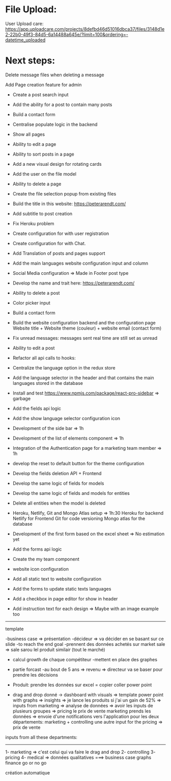 # File Upload:

User Upload care:
https://app.uploadcare.com/projects/8defbd46d51016dbca37/files/3148d1e2-22b0-49f3-84d5-6a14488a645e/?limit=100&ordering=-datetime_uploaded

# Next steps:

Delete message files when deleting a message

Add Page creation feature for admin

- Create a post search input
- Add the ability for a post to contain many posts
- Build a contact form
- Centralise populate logic in the backend
- Show all pages
- Ability to edit a page
- Ability to sort posts in a page
- Add a new visual design for rotating cards
- Add the user on the file model
- Ability to delete a page
- Create the file selection popup from existing files
- Build the title in this website: https://peterarendt.com/
- Add subtitle to post creation
- Fix Heroku problem
- Create configuration for with user registration
- Create configuration for with Chat.
- Add Translation of posts and pages support
- Add the main languages website configuration input and column
- Social Media configuration => Made in Footer post type
- Develop the name and trait here: https://peterarendt.com/
- Ability to delete a post
- Color picker input
- Build a contact form
- Build the website configuration backend and the configuration page
  Website title + Website theme (couleur) + website email (contact form)
- Fix unread messages: messages sent real time are still set as unread
- Ability to edit a post
- Refactor all api calls to hooks:
- Centralize the language option in the redux store
- Add the language selector in the header and that contains the main languages stored in the database
- Install and test https://www.npmjs.com/package/react-pro-sidebar => garbage
- Add the fields api logic
- Add the show language selector configuration icon
- Development of the side bar => 1h
- Development of the list of elements component => 1h
- Integration of the Authentication page for a marketing team member => 1h
- develop the reset to default button for the theme configuration
- Develop the fields deletion API + Frontend

- Develop the same logic of fields for models
- Develop the same logic of fields and models for entities
- Delete all entities when the model is deleted
- Heroku, Netlify, Git and Mongo Atlas setup => 1h:30
  Heroku for backend
  Netlify for Frontend
  Git for code versioning
  Mongo atlas for the database
- Development of the first form based on the excel sheet => No estimation yet

- Add the forms api logic
- Create the my team component
- website icon configuration

- Add all static text to website configuration
- Add the forms to update static texts languages
- Add a checkbox in page editor for show in header
- Add instruction text for each design => Maybe with an image example too

---

template

-business case => présentation
-décideur => va décider en se basant sur ce slide
-to reach the end goal
-prennent des données achetés sur market sale => sale sarou lel produit similair (tout le marché)

- calcul growth de chaque compétiteur
  -mettent en place des graphes
- partie forcast
  -au bout de 5 ans => revenu => directeur va se baser pour prendre les décisions

- Produit: prendre les données sur excel = copier coller power point
- drag and drop donné -> dashboard with visuals => template power point with graphs => insights =>
  je lance les produits si j'ai un gain de 52% =>
  inputs from marketing => analyse de données => avoir les inputs de plusieurs groupes => pricing le prix de vente
  marketing prends les données => envoie d'une notifications vers l'application pour
  les deux départements: marketing + controlling
  une autre input for the pricing => prix de vente

inputs from all these departments:

---

1- marketing => c'est celui qui va faire le drag and drop
2- controlling
3- pricing
4- medical => données qualitatives
===> business case
graphs
finance
go or no go

création automatique
